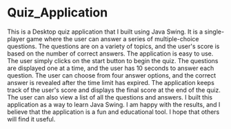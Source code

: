 # Quiz_Application
This is a Desktop quiz application that I built using Java Swing. It is a single-player game where the user can answer a series of multiple-choice questions. 
The questions are on a variety of topics, and the user's score is based on the number of correct answers.
The application is easy to use. The user simply clicks on the start button to begin the quiz. 
The questions are displayed one at a time, and the user has 10 seconds to answer each question. 
The user can choose from four answer options, and the correct answer is revealed after the time limit has expired.
The application keeps track of the user's score and displays the final score at the end of the quiz. 
The user can also view a list of all the questions and answers.
I built this application as a way to learn Java Swing. I am happy with the results, and I believe that the application is a fun and educational tool. 
I hope that others will find it useful.

